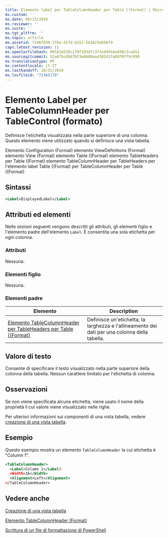 ```yaml
---
title: Elemento label per TableColumnHeader per Table ((Format) | Microsoft Docs
ms.custom: ''
ms.date: 09/13/2016
ms.reviewer: ''
ms.suite: ''
ms.tgt_pltfrm: ''
ms.topic: article
ms.assetid: 7196f039-2f6a-41fd-b252-5b1623ebb9f9
caps.latest.revision: 11
ms.openlocfilehash: 09183a538c179f19347c3f1ed45b4ad38c2ca451
ms.sourcegitcommit: 52a67bcd9d7bf3e8600ea4302d1fa8970ff9c998
ms.translationtype: MT
ms.contentlocale: it-IT
ms.lasthandoff: 10/15/2019
ms.locfileid: "72365170"
---
```

# <a name="label-element-for-tablecolumnheader-for-tablecontrol-format"></a>Elemento Label per TableColumnHeader per TableControl (formato)

Definisce l'etichetta visualizzata nella parte superiore di una colonna. Questo elemento viene utilizzato quando si definisce una vista tabella.

Elemento Configuration (Format) elemento ViewDefinitions (Format) elemento View (Format) elemento Table ((Format) elemento TableHeaders per Table ((Format) elemento TableColumnHeader per TableHeaders per l'elemento label Table ((Format) per TableColumnHeader per Table ((Format)

## <a name="syntax"></a>Sintassi

```xml
<Label>DisplayedLabel</Label>

```

## <a name="attributes-and-elements"></a>Attributi ed elementi

Nelle sezioni seguenti vengono descritti gli attributi, gli elementi figlio e l'elemento padre dell'elemento `Label`. È consentita una sola etichetta per ogni colonna.

### <a name="attributes"></a>Attributi

Nessuna.

### <a name="child-elements"></a>Elementi figlio

Nessuna.

### <a name="parent-elements"></a>Elementi padre

|Elemento|Description|
|-------------|-----------------|
|[Elemento TableColumnHeader per TableHeaders per Table ((Format)](./tablecolumnheader-element-format.md)|Definisce un'etichetta, la larghezza e l'allineamento dei dati per una colonna della tabella.|

## <a name="text-value"></a>Valore di testo

Consente di specificare il testo visualizzato nella parte superiore della colonna della tabella. Nessun carattere limitato per l'etichetta di colonna.

## <a name="remarks"></a>Osservazioni

Se non viene specificata alcuna etichetta, viene usato il nome della proprietà il cui valore viene visualizzato nelle righe.

Per ulteriori informazioni sui componenti di una vista tabella, vedere [creazione di una vista tabella](./creating-a-table-view.md).

## <a name="example"></a>Esempio

Questo esempio mostra un elemento `TableColumnHeader` la cui etichetta è "Column 1".

```xml
<TableColumnHeader>
  <Label>Column 1</Label)
  <Width>16</Width>
  <Alignment>Left</Alignment>
</TableColumnHeader>
```

## <a name="see-also"></a>Vedere anche

[Creazione di una vista tabella](./creating-a-table-view.md)

[Elemento TableColumnHeader (Format)](./tablecolumnheader-element-format.md)

[Scrittura di un file di formattazione di PowerShell](./writing-a-powershell-formatting-file.md)
